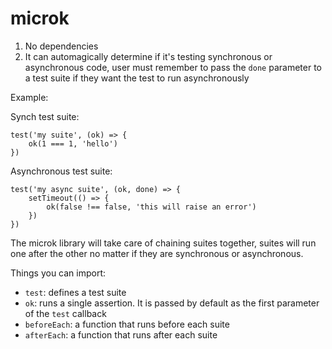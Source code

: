 # microk

1. No dependencies
2. It can automagically determine if it's testing synchronous or asynchronous code, user must remember to pass the `done` parameter to a test suite if they want the test to run asynchronously

Example:

Synch test suite:

```
test('my suite', (ok) => {
    ok(1 === 1, 'hello')
})
```

Asynchronous test suite:

```
test('my async suite', (ok, done) => {
    setTimeout(() => {
        ok(false !== false, 'this will raise an error')
    })
})
```

The microk library will take care of chaining suites together, suites will run one after the other no matter if they are synchronous or asynchronous.

Things you can import:

- `test`: defines a test suite
- `ok`: runs a single assertion. It is passed by default as the first parameter of the `test` callback
- `beforeEach`: a function that runs before each suite
- `afterEach`: a function that runs after each suite
